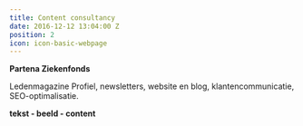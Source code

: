 ```yaml
---
title: Content consultancy
date: 2016-12-12 13:04:00 Z
position: 2
icon: icon-basic-webpage
---
```


**Partena Ziekenfonds**

Ledenmagazine Profiel, newsletters, website en blog, klantencommunicatie, SEO-optimalisatie.

**tekst - beeld - content**